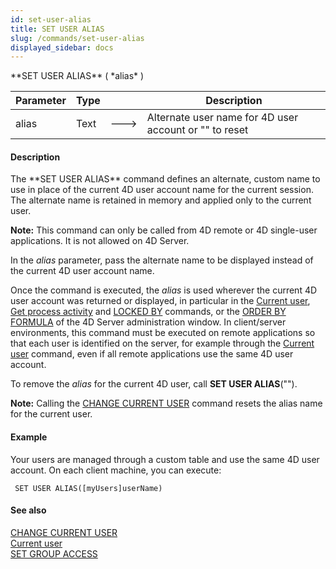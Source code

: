 ```yaml
---
id: set-user-alias
title: SET USER ALIAS
slug: /commands/set-user-alias
displayed_sidebar: docs
---
```


<!--REF #_command_.SET USER ALIAS.Syntax-->**SET USER ALIAS** ( *alias* )<!-- END REF-->
<!--REF #_command_.SET USER ALIAS.Params-->
| Parameter | Type |  | Description |
| --- | --- | --- | --- |
| alias | Text | &#x1F852; | Alternate user name for 4D user account or "" to reset |

<!-- END REF-->

#### Description 

<!--REF #_command_.SET USER ALIAS.Summary-->The **SET USER ALIAS** command defines an alternate, custom name to use in place of the current 4D user account name for the current session.<!-- END REF--> The alternate name is retained in memory and applied only to the current user. 

**Note:** This command can only be called from 4D remote or 4D single-user applications. It is not allowed on 4D Server. 

In the *alias* parameter, pass the alternate name to be displayed instead of the current 4D user account name. 

Once the command is executed, the *alias* is used wherever the current 4D user account was returned or displayed, in particular in the [Current user](current-user.md), [Get process activity](get-process-activity.md) and [LOCKED BY](locked-by.md) commands, or the [ORDER BY FORMULA](order-by-formula.md) of the 4D Server administration window. In client/server environments, this command must be executed on remote applications so that each user is identified on the server, for example through the [Current user](current-user.md) command, even if all remote applications use the same 4D user account.

To remove the *alias* for the current 4D user, call **SET USER ALIAS**("").

**Note:** Calling the [CHANGE CURRENT USER](change-current-user.md) command resets the alias name for the current user. 

#### Example 

Your users are managed through a custom table and use the same 4D user account. On each client machine, you can execute:

```4d
 SET USER ALIAS([myUsers]userName)
```

#### See also 

[CHANGE CURRENT USER](change-current-user.md)  
[Current user](current-user.md)  
[SET GROUP ACCESS](set-group-access.md)  